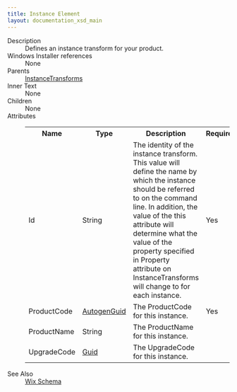 ```yaml
---
title: Instance Element
layout: documentation_xsd_main
---
```

<dl>
  <dt>Description</dt>
  <dd>                 Defines an instance transform for your product.             </dd>
  <dt>Windows Installer references</dt>
  <dd>None</dd>
  <dt>Parents</dt>
  <dd>
    <a href="../instancetransforms/">InstanceTransforms</a>
  </dd>
  <dt>Inner Text</dt>
  <dd>None</dd>
  <dt>Children</dt>
  <dd>None</dd>
  <dt>Attributes</dt>
  <dd>
    <table cellspacing="0" cellpadding="0" class="schema">
      <tr>
        <th width="15%">Name</th>
        <th width="15%">Type</th>
        <th width="65%">Description</th>
        <th width="15%">Required</th>
      </tr>
      <tr>
        <td>Id</td>
        <td>String</td>
        <td>                         The identity of the instance transform. This value will define the name by which the instance                         should be referred to on the command line. In addition, the value of the this attribute will                         determine what the value of the property specified in Property attribute on InstanceTransforms                         will change to for each instance.                     </td>
        <td>Yes</td>
      </tr>
      <tr>
        <td>ProductCode</td>
        <td><a href="../simple_type_autogenguid/">AutogenGuid</a></td>
        <td>The ProductCode for this instance.</td>
        <td>Yes</td>
      </tr>
      <tr>
        <td>ProductName</td>
        <td>String</td>
        <td>The ProductName for this instance.</td>
        <td>&nbsp;</td>
      </tr>
      <tr>
        <td>UpgradeCode</td>
        <td><a href="../simple_type_guid/">Guid</a></td>
        <td>The UpgradeCode for this instance.</td>
        <td>&nbsp;</td>
      </tr>
    </table>
  </dd>
  <dt>See Also</dt>
  <dd>
    <a href="../wix">Wix Schema</a>
  </dd>
</dl>
